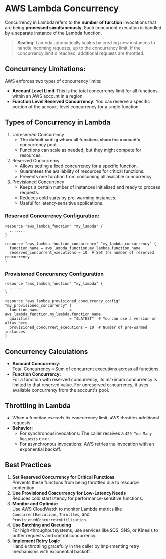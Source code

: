 # AWS Lambda Concurrency
Concurrency in Lambda refers to the **number of function** invocations that are being **processed simultaneously**. Each concurrent execution is handled by a separate instance of the Lambda function.

> **Scaling**: Lambda automatically scales by creating new instances to handle incoming requests, up to the concurrency limit. If the concurrency limit is reached, additional requests are throttled.

## Concurrency Limitations:
AWS enforces two types of concurrency limits:
- **Account Level Limit**: This is the total concurrency limit for all functions within an AWS account in a region.
- **Function Level Reserved Concurrency**: You can reserve a specific portion of the account-level concurrency for a single function.


## Types of Concurrency in Lambda
1. Unreserved Concurrency
   - The default setting where all functions share the account's concurrency pool.
   - Functions can scale as needed, but they might compete for resources.
2. Reserved Concurrency
   - Allows setting a fixed concurrency for a specific function.
   - Guarantees the availability of resources for critical functions.
   - Prevents one function from consuming all available concurrency.
3. Provisioned Concurrency
   - Keeps a certain number of instances initialized and ready to process requests.
   - Reduces cold starts by pre-warming instances.
   - Useful for latency-sensitive applications.


### Reserved Concurrency Configuration:
````hcl
resource "aws_lambda_function" "my_lambda" {
  .......
}

resource "aws_lambda_function_concurrency" "my_lambda_concurrency" {
  function_name = aws_lambda_function.my_lambda.function_name
  reserved_concurrent_executions = 10  # Set the number of reserved concurrency
}

````

### Provisioned Concurrency Configuration
````hcl
resource "aws_lambda_function" "my_lambda" {
  .......
}

resource "aws_lambda_provisioned_concurrency_config" "my_provisioned_concurrency" {
  function_name              = aws_lambda_function.my_lambda.function_name
  qualifier                  = "$LATEST"  # You can use a version or alias here
  provisioned_concurrent_executions = 10  # Number of pre-warmed instances
}
````



## Concurrency Calculations
- **Account Concurrency**: <br/>
  Total Concurrency = Sum of concurrent executions across all functions.
- **Function Concurrency:** <br/>
  For a function with reserved concurrency, its maximum concurrency is limited to that reserved value. For unreserved concurrency, it uses available concurrency from the account's pool.

## Throttling in Lambda
- When a function exceeds its concurrency limit, AWS throttles additional requests.
- **Behavior:**
  - For synchronous invocations: The caller receives a `429 Too Many Requests` error.
  - For asynchronous invocations: AWS retries the invocation with an exponential backoff.

## Best Practices
1. **Set Reserved Concurrency for Critical Functions** <br/> Prevents these functions from being throttled due to resource contention.
2. **Use Provisioned Concurrency for Low-Latency Needs** <br/> Reduces cold start latency for performance-sensitive functions.
3. **Monitor and Optimize** <br/> Use AWS CloudWatch to monitor Lambda metrics like `ConcurrentExecutions`, `Throttles`, and `ProvisionedConcurrencyUtilization`.
4. **Use Batching and Queueing** <br/> For high-throughput systems, use services like SQS, SNS, or Kinesis to buffer requests and control concurrency.
5. **Implement Retry Logic** <br/> Handle throttling gracefully in the caller by implementing retry mechanisms with exponential backoff.